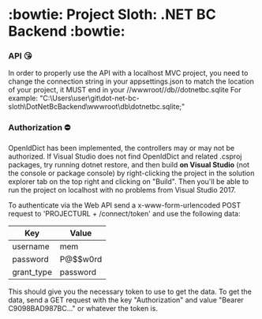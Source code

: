 # :bowtie: Project Sloth: .NET BC Backend :bowtie: 

### API :kissing_heart: 
In order to properly use the API with a localhost MVC project, you need to change the connection 
string in your appsettings.json to match the location of your project, it MUST end in your //wwwroot//db//dotnetbc.sqlite
For example: "C:\\Users\\user\\git\\dot-net-bc-sloth\\DotNetBcBackend\\wwwroot\\db\\dotnetbc.sqlite;"

### Authorization :no_entry: 
OpenIdDict has been implemented, the controllers may or may not be authorized. If Visual Studio
does not find OpenIdDict and related .csproj packages, try running dotnet restore, and then build
**on Visual Studio** (not the console or package console) by right-clicking the project in the
solution explorer tab on the top right and clicking on "Build". Then you'll be able to run
the project on localhost with no problems from Visual Studio 2017.

To authenticate via the Web API send a x-www-form-urlencoded POST request
to 'PROJECTURL + /connect/token' and use the following data:

Key | Value
------------ | -------------
username | mem
password | P@$$w0rd
grant_type | password

This should give you the necessary token to use to get the data. To get the data, send a GET
request with the key "Authorization" and value "Bearer C9098BAD987BC..." or whatever the token is.